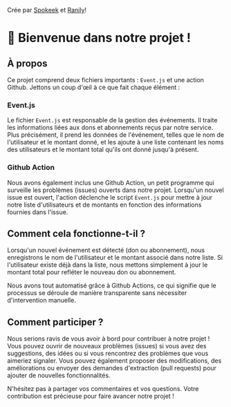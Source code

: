Crée par [Spokeek](https://github.com/Alexandre-Belhomme) et [Ranily](https://github.com/Ranily57)!

# 📁 Bienvenue dans notre projet !

## À propos

Ce projet comprend deux fichiers importants : `Event.js` et une action Github. Jettons un coup d'œil à ce que fait chaque élément :

### Event.js

Le fichier `Event.js` est responsable de la gestion des événements. Il traite les informations liées aux dons et abonnements reçus par notre service. Plus précisément, il prend les données de l'événement, telles que le nom de l'utilisateur et le montant donné, et les ajoute à une liste contenant les noms des utilisateurs et le montant total qu'ils ont donné jusqu'à présent.

### Github Action

Nous avons également inclus une Github Action, un petit programme qui surveille les problèmes (issues) ouverts dans notre projet. Lorsqu'un nouvel issue est ouvert, l'action déclenche le script `Event.js` pour mettre à jour notre liste d'utilisateurs et de montants en fonction des informations fournies dans l'issue.

## Comment cela fonctionne-t-il ?

Lorsqu'un nouvel événement est détecté (don ou abonnement), nous enregistrons le nom de l'utilisateur et le montant associé dans notre liste. Si l'utilisateur existe déjà dans la liste, nous mettons simplement à jour le montant total pour refléter le nouveau don ou abonnement.

Nous avons tout automatisé grâce à Github Actions, ce qui signifie que le processus se déroule de manière transparente sans nécessiter d'intervention manuelle.

## Comment participer ?

Nous serions ravis de vous avoir à bord pour contribuer à notre projet ! Vous pouvez ouvrir de nouveaux problèmes (issues) si vous avez des suggestions, des idées ou si vous rencontrez des problèmes que vous aimeriez signaler. Vous pouvez également proposer des modifications, des améliorations ou envoyer des demandes d'extraction (pull requests) pour ajouter de nouvelles fonctionnalités.

N'hésitez pas à partager vos commentaires et vos questions. Votre contribution est précieuse pour faire avancer notre projet !
